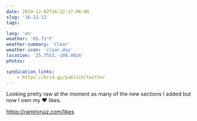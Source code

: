 ```yaml
---
date: 2019-12-02T16:22:17-06:00
slug: '16-22-12'
tags:

lang: 'en'
weather: '65.71°F'
weather-summary: 'Clear'
weather-icon: 'clear-day'
location: '25.7553,-100.4024'
photos:

syndication_links:
    - https://brid.gy/publish/twitter
---
```

Looking pretty raw at the moment as many of the new sections I added but now I own my ❤️ likes. 

https://ramiroruiz.com/likes